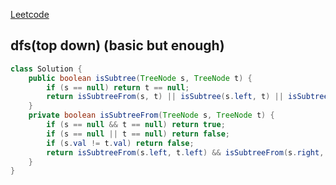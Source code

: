 [Leetcode](https://leetcode.com/problems/subtree-of-another-tree/)

## dfs(top down) (basic but enough)
```java
class Solution {
    public boolean isSubtree(TreeNode s, TreeNode t) {
        if (s == null) return t == null;
        return isSubtreeFrom(s, t) || isSubtree(s.left, t) || isSubtree(s.right, t);
    }
    private boolean isSubtreeFrom(TreeNode s, TreeNode t) {
        if (s == null && t == null) return true;
        if (s == null || t == null) return false;
        if (s.val != t.val) return false;
        return isSubtreeFrom(s.left, t.left) && isSubtreeFrom(s.right, t.right);
    }
}
```
